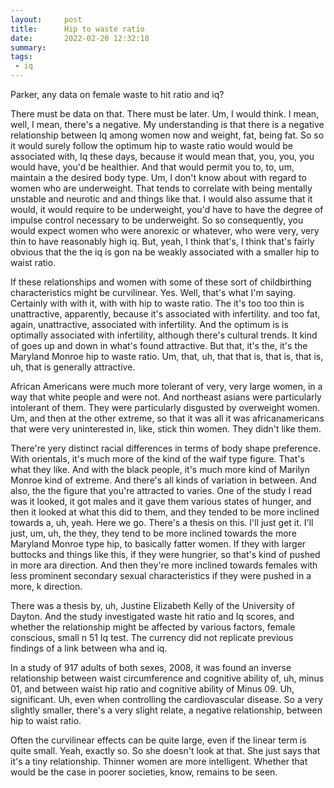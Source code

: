 ```yaml
---
layout:     post
title:      Hip to waste ratio
date:       2022-02-20 12:32:18
summary:    
tags:
 - iq
---
```


Parker, any data on female waste to hit ratio and iq?

There must be data on that. There must be later. Um, I would think. I mean, well, I mean, there's a negative. My understanding is that there is a negative relationship between Iq among women now and weight, fat, being fat. So so it would surely follow the optimum hip to waste ratio would would be associated with, Iq these days, because it would mean that, you, you, you would have, you'd be healthier. And that would permit you to, to, um, maintain a the desired body type. Um, I don't know about with regard to women who are underweight. That tends to correlate with being mentally unstable and neurotic and and things like that. I would also assume that it would, it would require to be underweight, you'd have to have the degree of impulse control necessary to be underweight. So so consequently, you would expect women who were anorexic or whatever, who were very, very thin to have reasonably high iq. But, yeah, I think that's, I think that's fairly obvious that the the iq is gon na be weakly associated with a smaller hip to waist ratio.

If these relationships and women with some of these sort of childbirthing characteristics might be curvilinear. Yes. Well, that's what I'm saying. Certainly with with it, with with hip to waste ratio. The it's too too thin is unattractive, apparently, because it's associated with infertility. and too fat, again, unattractive, associated with infertility. And the optimum is is optimally associated with infertility, although there's cultural trends. It kind of goes up and down in what's found attractive. But that, it's the, it's the Maryland Monroe hip to waste ratio. Um, that, uh, that that is, that is, that is, uh, that is generally attractive. 

African Americans were much more tolerant of very, very large women, in a way that white people and were not. And northeast asians were particularly intolerant of them. They were particularly disgusted by overweight women. Um, and then at the other extreme, so that it was all it was africanamericans that were very uninterested in, like, stick thin women. They didn't like them.

There're yery distinct racial differences in terms of body shape preference.  With orientals, it's much more of the kind of the waif type figure. That's what they like. And with the black people, it's much more kind of Marilyn Monroe kind of extreme. And there's all kinds of variation in between. And also, the the figure that you're attracted to varies. One of the study I read was it looked, it got males and it gave them various states of hunger, and then it looked at what this did to them, and they tended to be more inclined towards a, uh, yeah. Here we go. There's a thesis on this. I'll just get it. I'll just, um, uh, the they, they tend to be more inclined towards the more Maryland Monroe type hip, to basically fatter women. If they with larger buttocks and things like this, if they were hungrier, so that's kind of pushed in more ara direction. And then they're more inclined towards females with less prominent secondary sexual characteristics if they were pushed in a more, k direction.

There was a thesis by, uh, Justine Elizabeth Kelly of the University of Dayton. And the study investigated waste hit ratio and Iq scores, and whether the relationship might be affected by various factors, female conscious, small n 51 Iq test. The currency did not replicate previous findings of a link between wha and iq.

In a study of 917 adults of both sexes, 2008, it was found an inverse relationship between waist circumference and cognitive ability of, uh, minus 01, and between waist hip ratio and cognitive ability of Minus 09. Uh, significant. Uh, even when controlling the cardiovascular disease. So a very slightly smaller, there's a very slight relate, a negative relationship, between hip to waist ratio.

Often the curvilinear effects can be quite large, even if the linear term is quite small. Yeah, exactly so. So she doesn't look at that. She just says that it's a tiny relationship. Thinner women are more intelligent. Whether that would be the case in poorer societies, know, remains to be seen.